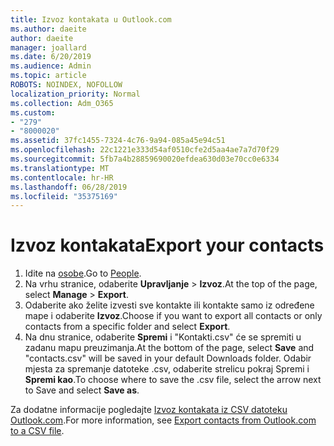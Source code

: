 ```yaml
---
title: Izvoz kontakata u Outlook.com
ms.author: daeite
author: daeite
manager: joallard
ms.date: 6/20/2019
ms.audience: Admin
ms.topic: article
ROBOTS: NOINDEX, NOFOLLOW
localization_priority: Normal
ms.collection: Adm_O365
ms.custom:
- "279"
- "8000020"
ms.assetid: 37fc1455-7324-4c76-9a94-085a45e94c51
ms.openlocfilehash: 22c1221e333d54af0510cfe2d5aa4ae7a7d70f29
ms.sourcegitcommit: 5fb7a4b28859690020efdea630d03e70cc0e6334
ms.translationtype: MT
ms.contentlocale: hr-HR
ms.lasthandoff: 06/28/2019
ms.locfileid: "35375169"
---
```

# <a name="export-your-contacts"></a><span data-ttu-id="ed2e4-102">Izvoz kontakata</span><span class="sxs-lookup"><span data-stu-id="ed2e4-102">Export your contacts</span></span>

1. <span data-ttu-id="ed2e4-103">Idite na [osobe](https://outlook.live.com/people/).</span><span class="sxs-lookup"><span data-stu-id="ed2e4-103">Go to [People](https://outlook.live.com/people/).</span></span>
2. <span data-ttu-id="ed2e4-104">Na vrhu stranice, odaberite **Upravljanje** \> **Izvoz**.</span><span class="sxs-lookup"><span data-stu-id="ed2e4-104">At the top of the page, select **Manage** \> **Export**.</span></span>
3. <span data-ttu-id="ed2e4-105">Odaberite ako želite izvesti sve kontakte ili kontakte samo iz određene mape i odaberite **Izvoz**.</span><span class="sxs-lookup"><span data-stu-id="ed2e4-105">Choose if you want to export all contacts or only contacts from a specific folder and select **Export**.</span></span>
4. <span data-ttu-id="ed2e4-106">Na dnu stranice, odaberite **Spremi** i "Kontakti.csv" će se spremiti u zadanu mapu preuzimanja.</span><span class="sxs-lookup"><span data-stu-id="ed2e4-106">At the bottom of the page, select **Save** and "contacts.csv" will be saved in your default Downloads folder.</span></span> <span data-ttu-id="ed2e4-107">Odabir mjesta za spremanje datoteke .csv, odaberite strelicu pokraj Spremi i **Spremi kao**.</span><span class="sxs-lookup"><span data-stu-id="ed2e4-107">To choose where to save the .csv file, select the arrow next to Save and select **Save as**.</span></span>

<span data-ttu-id="ed2e4-108">Za dodatne informacije pogledajte [Izvoz kontakata iz CSV datoteku Outlook.com](https://support.office.com/article/578cca22-3550-4c73-b3f0-9978cfeac83f?wt.mc_id=Office_Outlook_com_Alchemy).</span><span class="sxs-lookup"><span data-stu-id="ed2e4-108">For more information, see [Export contacts from Outlook.com to a CSV file](https://support.office.com/article/578cca22-3550-4c73-b3f0-9978cfeac83f?wt.mc_id=Office_Outlook_com_Alchemy).</span></span>